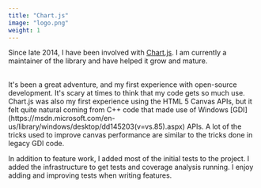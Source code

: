 ```yaml
---
title: "Chart.js"
image: "logo.png"
weight: 1
---
```


Since late 2014, I have been involved with [Chart.js](http://www.chartjs.org). I am currently a maintainer of the library and have helped it grow and mature.

<br>
It's been a great adventure, and my first experience with open-source development. It's scary at times to think that my code gets so much use. Chart.js was also my first experience using the HTML 5 Canvas APIs, but it felt quite natural coming from C++ code that made use of Windows [GDI](https://msdn.microsoft.com/en-us/library/windows/desktop/dd145203(v=vs.85).aspx) APIs. A lot of the tricks used to improve canvas performance are similar to the tricks done in legacy GDI code. 

In addition to feature work, I added most of the initial tests to the project. I added the infrastructure to get tests and coverage analysis running. I enjoy adding and improving tests when writing features.